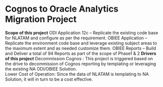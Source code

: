 # Cognos to Oracle Analytics Migration Project
**Scope of this project**
ODI Application 12c – Replicate the existing code base for NLATAM and configure as per the requirement. 
OBIEE Application – Replicate the environment code base and leverage existing subject areas to the maximum extent and as needed customize them. 
OBIEE Reports – Build and Deliver a total of 94 Reports as part of the scope of Phase1 & 2
**Drivers of this project**
Decommission Cognos : This project is triggered based on the drive to decommission of Cognos reporting by templating or leveraging the existing NA ODI/OBIEE Solution.  
Lower Cost of Operation: Since the data of NLATAM is templating to NA Solution, it will in turn to be a cost effective.



